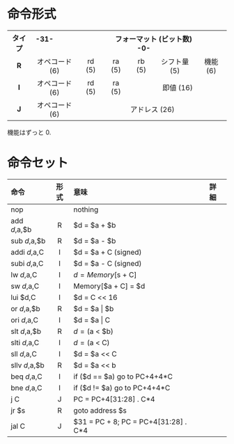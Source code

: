 # 命令形式

<table class="wikitable">
<tbody><tr>
<th>タイプ</th>
<th colspan="6">-31- &#160; &#160; &#160; &#160; &#160; &#160; &#160; &#160; &#160; &#160; &#160; &#160; &#160; &#160; &#160; &#160; フォーマット (ビット数) &#160; &#160; &#160; &#160; &#160; &#160; &#160; &#160; &#160; &#160; &#160; &#160; &#160; &#160; &#160; &#160; -0-
</th></tr>
<tr align="center">
<td><b>R</b></td>
<td>オペコード (6)</td>
<td>rd (5)</td>
<td>ra (5)</td>
<td>rb (5)</td>
<td>シフト量 (5)</td>
<td>機能 (6)
</td></tr>
<tr align="center">
<td><b>I</b></td>
<td>オペコード (6)</td>
<td>rd (5)</td>
<td>ra (5)</td>
<td colspan="3">即値 (16)
</td></tr>
<tr align="center">
<td><b>J</b></td>
<td>オペコード (6)</td>
<td colspan="5">アドレス (26)
</td></tr></tbody></table>

機能はずっと 0.

# 命令セット

|命令|形式|意味|詳細|
|:--|:--:|:--|:--|
|nop||nothing||
|add $d,$a,$b|R|$d = $a + $b||
|sub $d,$a,$b|R|$d = $a - $b||
|addi $d,$a,C|I|$d = $a + C (signed)||
|subi $d,$a,C|I|$d = $a - C (signed)||
|lw $d,$a,C|I|$d = Memory[$s + C]||
|sw $d,$a,C|I|Memory[$a + C] = $d||
|lui $d,C|I|$d = C << 16||
|or $d,$a,$b|R|$d = $a \| $b||
|ori $d,$a,C|I|$d = $a \| C||
|slt $d,$a,$b|R|$d = ($a < $b)||
|slti $d,$a,C|I|$d = ($a < C)||
|sll $d,$a,C|I|$d = $a << C||
|sllv $d,$a,$b|R|$d = $a << b||
|beq $d,$a,C|I|if ($d == $a) go to PC+4+4\*C||
|bne $d,$a,C|I|if ($d != $a) go to PC+4+4\*C||
|j C|J|PC = PC+4[31:28] . C\*4||
|jr $s|R|goto address $s||
|jal C|J|$31 = PC + 8; PC = PC+4[31:28] . C\*4||

